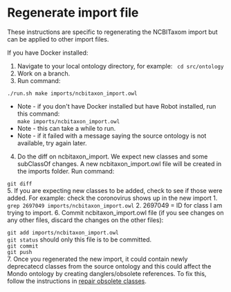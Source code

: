 # Regenerate import file

These instructions are specific to regenerating the NCBITaxom import but can be applied to other import files.

If you have Docker installed: 

1. Navigate to your local ontology directory, for example:
` cd src/ontology`
2. Work on a branch.
3. Run command:  

  `./run.sh make imports/ncbitaxon_import.owl`  
  
  - Note - if you don't have Docker installed but have Robot installed, run this command:  
  `make imports/ncbitaxon_import.owl`  
  - Note - this can take a while to run.  
  - Note - if it failed with a message saying the source ontology is not available, try again later.  

4. Do the diff on ncbitaxon_import. We expect new classes and some subClassOf changes. A new ncbitaxon_import.owl file will be created in the imports folder. Run command:  

`git diff`  
5. If you are expecting new classes to be added, check to see if those were added. For example: check the coronovirus shows up in the new import
    1. `grep 2697049 imports/ncbitaxon_import.owl`
    2. 2697049 = ID for class I am trying to import.
6. Commit ncbitaxon_import.owl file (if you see changes on any other files, discard the changes on the other files):  

   `git add imports/ncbitaxon_import.owl`  
   `git status` should only this file is to be committed.  
   `git commit`  
   `git push`  
7. Once you regenerated the new import, it could contain newly deprecatecd classes from the source ontology and this could affect the Mondo ontology by creating danglers/obsolete references. To fix this, follow the instructions in [repair obsolete classes](developer-guide/repair-obsoleted-classes.md).

